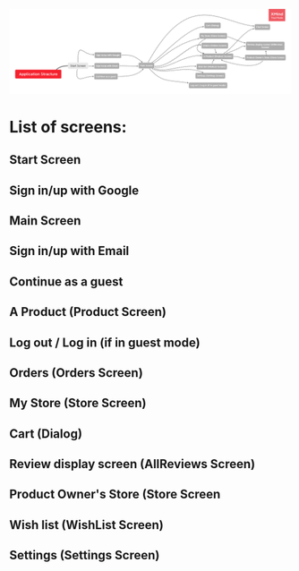![App Stracture Diagram](AppStructure2.PNG "App Stracture Diagram")


# List of screens:

## Start Screen

## Sign in/up with Google

## Main Screen

## Sign in/up with Email

## Continue as a guest

## A Product (Product Screen)

## Log out / Log in (if in guest mode)

## Orders (Orders Screen)

## My Store (Store Screen)

## Cart (Dialog)

## Review display screen (AllReviews Screen)

## Product Owner's Store (Store Screen

## Wish list (WishList Screen)

## Settings (Settings Screen)
